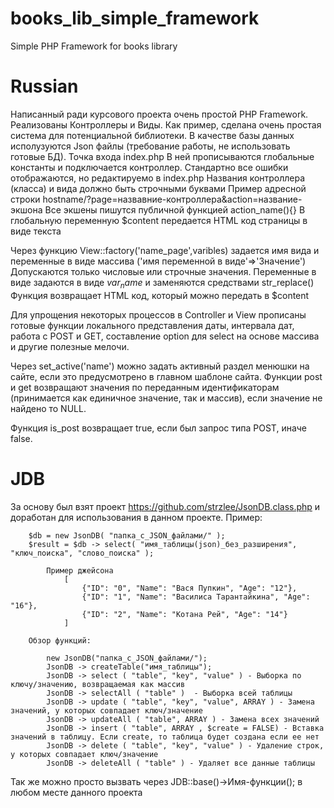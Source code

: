 # books_lib_simple_framework
Simple PHP Framework for books library

# Russian
Написанный ради курсового проекта очень простой PHP Framework. Реализованы Контроллеры и Виды.
Как пример, сделана очень простая система для потенциальной библиотеки. В качестве базы данных исполузуются Json файлы (требование работы, не использовать готовые БД).
Точка входа index.php
В ней прописываются глобальные константы и подключается контроллер.
Стандартно все ошибки отображаются, но редактируемо в index.php
Названия контроллера (класса) и вида должно быть строчными буквами
Пример адресной строки hostname/?page=назвавние-контроллера&action=название-экшона
Все экшены пишутся публичной функцией action_name(){}
В глобальную переменную $content передается HTML код страницы в виде текста

Через функцию View::factory('name_page',varibles) задается имя вида и переменные в виде массива ('имя переменной в виде'=>'Значение')
Допускаются только числовые или строчные значения.
Переменные в виде задаются в виде $var_name$ и заменяются средствами str_replace()
Функция возвращает HTML код, который можно передать в $content

Для упрощения некоторых процессов в Controller и View прописаны готовые функции локального представления даты, интервала дат, работа с POST и GET, составление option для select на основе массива и другие полезные мелочи.

Через set_active('name') можно задать активный раздел менюшки на сайте, если это предусмотрено в главном шаблоне сайта.
Функции post и get возвращают значения по переданным идентификаторам (принимается как единичное значение, так и массив), если значение не найдено то NULL.

Функция is_post возвращает true, если был запрос типа POST, иначе false.

# JDB
За основу был взят проект https://github.com/strzlee/JsonDB.class.php и доработан для использования в данном проекте.
		Пример:

		$db = new JsonDB( "папка_с_JSON_файлами/" );
		$result = $db -> select( "имя_таблицы(json)_без_разширения", "ключ_поиска", "слово_поиска" );
			
			Пример джейсона
				[
					{"ID": "0", "Name": "Вася Пупкин", "Age": "12"},
					{"ID": "1", "Name": "Василиса Тарантайкина", "Age": "16"},
					{"ID": "2", "Name": "Котана Рей", "Age": "14"}
				]
		
		Обзор функций:
		
			new JsonDB("папка_с_JSON_файлами/");
			JsonDB -> createTable("имя_таблицы");
			JsonDB -> select ( "table", "key", "value" ) - Выборка по ключу/значению, возвращаемая как массив
			JsonDB -> selectAll ( "table" )  - Выборка всей таблицы
			JsonDB -> update ( "table", "key", "value", ARRAY ) - Замена значений, у которых совпадает ключ/значение
			JsonDB -> updateAll ( "table", ARRAY ) - Замена всех значений
			JsonDB -> insert ( "table", ARRAY , $create = FALSE) - Вставка значений в таблицу. Если create, то таблица будет создана если ее нет
			JsonDB -> delete ( "table", "key", "value" ) - Удаление строк, у которых совпадает ключ/значение
			JsonDB -> deleteAll ( "table" ) - Удаляет все данные таблицы
     
Так же можно просто вызвать через JDB::base()->Имя-функции(); в любом месте данного проекта
